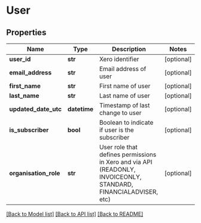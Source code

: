 # User

## Properties
Name | Type | Description | Notes
------------ | ------------- | ------------- | -------------
**user_id** | **str** | Xero identifier | [optional] 
**email_address** | **str** | Email address of user | [optional] 
**first_name** | **str** | First name of user | [optional] 
**last_name** | **str** | Last name of user | [optional] 
**updated_date_utc** | **datetime** | Timestamp of last change to user | [optional] 
**is_subscriber** | **bool** | Boolean to indicate if user is the subscriber | [optional] 
**organisation_role** | **str** | User role that defines permissions in Xero and via API (READONLY, INVOICEONLY, STANDARD, FINANCIALADVISER, etc) | [optional] 

[[Back to Model list]](../README.md#documentation-for-models) [[Back to API list]](../README.md#documentation-for-api-endpoints) [[Back to README]](../README.md)


